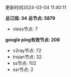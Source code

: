 更新时间2024-03-04 11:40:11

**总订阅: 34**
**总节点: 5879**
- vless节点: 7

**google ping有效节点: 208**
- v2ray节点: 72
- trojan节点: 32
- ss节点: 102
- ssr节点: 2
